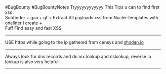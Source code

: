 #BugBounty #BugBountyNotes
Tryyyyyyyyyyyy This Tips u can to find first xss  
Subfinder + gau + gf + Extract All payloads xss from Nuclei-templates with oneliner i create +  
Fuff Find easy and fast XSS

---

USE https while going to the ip gathered from censys and [shodan.io](http://shodan.io/)

---

Always look for dns records and do mx lookup and nslookup, reverse ip lookup is also very helpfull

---